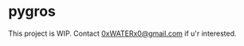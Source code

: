 # pygros

This project is WIP. Contact [0xWATERx0@gmail.com](mailto:0xWATERx0@gmail.com) if u'r interested.